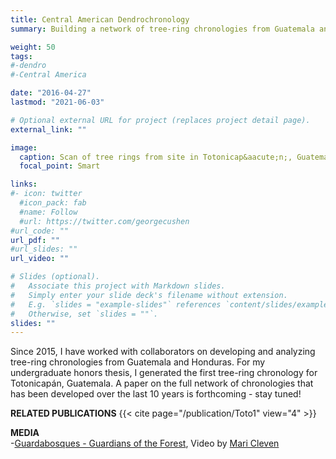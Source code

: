 ```yaml
---
title: Central American Dendrochronology
summary: Building a network of tree-ring chronologies from Guatemala and Honduras 

weight: 50 
tags:
#-dendro
#-Central America

date: "2016-04-27"
lastmod: "2021-06-03"

# Optional external URL for project (replaces project detail page).
external_link: ""

image:
  caption: Scan of tree rings from site in Totonicap&aacute;n;, Guatemala. Check out [DendroElevator](http://dendro.elevator.umn.edu/) for more information on high resolution tree-ring imagery and analysis.
  focal_point: Smart

links:
#- icon: twitter
  #icon_pack: fab
  #name: Follow
  #url: https://twitter.com/georgecushen
#url_code: ""
url_pdf: ""
#url_slides: ""
url_video: ""

# Slides (optional).
#   Associate this project with Markdown slides.
#   Simply enter your slide deck's filename without extension.
#   E.g. `slides = "example-slides"` references `content/slides/example-slides.md`.
#   Otherwise, set `slides = ""`.
slides: ""
---
```

Since 2015, I have worked with collaborators on developing and analyzing tree-ring chronologies from Guatemala and Honduras. For my undergraduate honors thesis, I generated the first tree-ring chronology for Totonicap&aacute;n, Guatemala. A paper on the full network of chronologies that has been developed over the last 10 years is forthcoming - stay tuned!

**RELATED PUBLICATIONS** 
{{< cite page="/publication/Toto1" view="4" >}}

**MEDIA** \
-[Guardabosques - Guardians of the Forest](https://research.arizona.edu/stories/video-climate-scientists-work-communities-guatemala), Video by [Mari Cleven](https://www.maricleven.com/)
